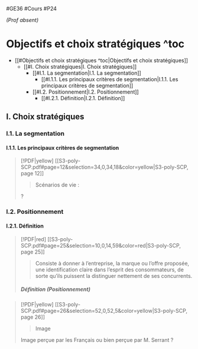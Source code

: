 #GE36 #Cours #P24

*(Prof absent)*
# Objectifs et choix stratégiques ^toc

- [[#Objectifs et choix stratégiques ^toc|Objectifs et choix stratégiques]]
	- [[#I. Choix stratégiques|I. Choix stratégiques]]
		- [[#I.1. La segmentation|I.1. La segmentation]]
			- [[#I.1.1. Les principaux critères de segmentation|I.1.1. Les principaux critères de segmentation]]
		- [[#I.2. Positionnement|I.2. Positionnement]]
			- [[#I.2.1. Définition|I.2.1. Définition]]

## I. Choix stratégiques

### I.1. La segmentation

#### I.1.1. Les principaux critères de segmentation

> [!PDF|yellow] [[S3-poly-SCP.pdf#page=12&selection=34,0,34,18&color=yellow|S3-poly-SCP, page 12]]
> > Scénarios de vie :
> 
> ?

### I.2. Positionnement

#### I.2.1. Définition

> [!PDF|red] [[S3-poly-SCP.pdf#page=25&selection=10,0,14,59&color=red|S3-poly-SCP, page 25]]
> > Consiste à donner à l’entreprise, la marque ou l’offre proposée, une identification claire dans l’esprit des consommateurs, de sorte qu’ils puissent la distinguer nettement de ses concurrents.
> 
> ##### Définition (*Positionnement*)

> [!PDF|yellow] [[S3-poly-SCP.pdf#page=26&selection=52,0,52,5&color=yellow|S3-poly-SCP, page 26]]
> > Image
> 
> Image perçue par les Français ou bien perçue par M. Serrant ?


